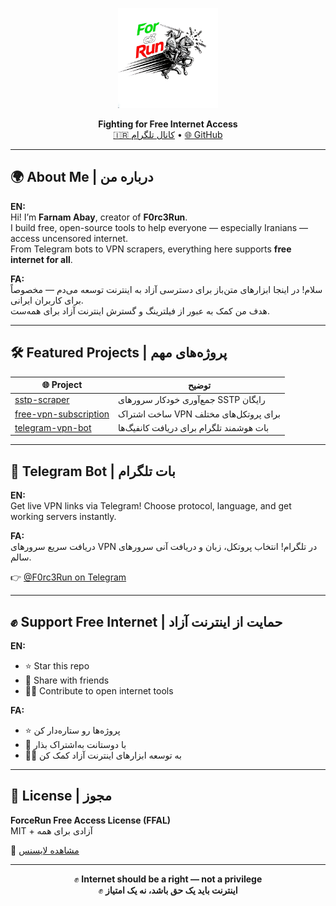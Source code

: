 <!-- README.md for https://github.com/F0rc3Run -->

<p align="center">
  <img src="logo.jpg" alt="F0rc3Run Logo" width="160"/>
</p>
<p align="center">
  <b>Fighting for Free Internet Access</b><br>
  <a href="https://t.me/F0rc3Run">🇮🇷 کانال تلگرام</a> • <a href="https://github.com/F0rc3Run">🌐 GitHub</a>
</p>

---

## 🌍 About Me | درباره من

**EN:**  
Hi! I’m **Farnam Abay**, creator of **F0rc3Run**.  
I build free, open-source tools to help everyone — especially Iranians — access uncensored internet.  
From Telegram bots to VPN scrapers, everything here supports **free internet for all**.

**FA:**  
سلام!
در اینجا ابزارهای متن‌باز برای دسترسی آزاد به اینترنت توسعه می‌دم — مخصوصاً برای کاربران ایرانی.  
هدف من کمک به عبور از فیلترینگ و گسترش اینترنت آزاد برای همه‌ست.

---

## 🛠 Featured Projects | پروژه‌های مهم

| 🌐 Project | توضیح |
|-----------|--------|
| [sstp-scraper](https://github.com/F0rc3Run/sstp-scraper) | جمع‌آوری خودکار سرورهای SSTP رایگان |
| [free-vpn-subscription](https://github.com/F0rc3Run/free-vpn-subscription) | ساخت اشتراک VPN برای پروتکل‌های مختلف |
| [telegram-vpn-bot](https://github.com/F0rc3Run/telegram-vpn-bot) | بات هوشمند تلگرام برای دریافت کانفیگ‌ها |

---

## 🤖 Telegram Bot | بات تلگرام

**EN:**  
Get live VPN links via Telegram! Choose protocol, language, and get working servers instantly.

**FA:**  
دریافت سریع سرورهای VPN در تلگرام! انتخاب پروتکل، زبان و دریافت آنی سرورهای سالم.

👉 [@F0rc3Run on Telegram](https://t.me/F0rc3Run)

---

## ✊ Support Free Internet | حمایت از اینترنت آزاد

**EN:**  
- ⭐ Star this repo  
- 📢 Share with friends  
- 🧑‍💻 Contribute to open internet tools

**FA:**  
- ⭐ پروژه‌ها رو ستاره‌دار کن  
- 📢 با دوستانت به‌اشتراک بذار  
- 🧑‍💻 به توسعه ابزارهای اینترنت آزاد کمک کن

---

## 📜 License | مجوز

**ForceRun Free Access License (FFAL)**  
MIT + آزادی برای همه

📄 [مشاهده لایسنس](https://github.com/F0rc3Run/free-vpn-subscription/blob/main/LICENSE)

---

<p align="center">
  ✊ <b>Internet should be a right — not a privilege</b><br>
  ✊ <b>اینترنت باید یک حق باشد، نه یک امتیاز</b>
</p>
